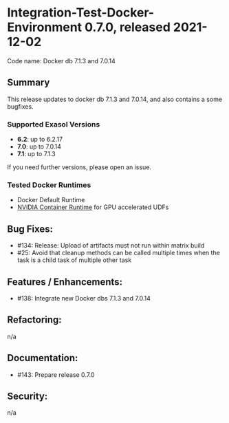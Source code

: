 # Integration-Test-Docker-Environment 0.7.0, released 2021-12-02

Code name: Docker db 7.1.3 and 7.0.14

## Summary

This release updates to docker db 7.1.3 and 7.0.14, and also contains a some bugfixes.

### Supported Exasol Versions

* **6.2**: up to 6.2.17
* **7.0**: up to 7.0.14
* **7.1**: up to 7.1.3

If you need further versions, please open an issue.

### Tested Docker Runtimes

- Docker Default Runtime
- [NVIDIA Container Runtime](https://github.com/NVIDIA/nvidia-container-runtime) for GPU accelerated UDFs

## Bug Fixes:

 - #134: Release: Upload of artifacts must not run within matrix build
 - #25: Avoid that cleanup methods can be called multiple times when the task is a child task of multiple other task

## Features / Enhancements:

 - #138: Integrate new Docker dbs 7.1.3 and 7.0.14

## Refactoring:

n/a

## Documentation:

 - #143: Prepare release 0.7.0

## Security:

n/a